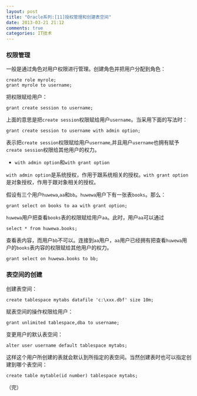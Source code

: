 ```yaml
---
layout: post
title: "Oracle系列:[11]授权管理和创建表空间"
date: 2013-03-21 21:12
comments: true
categories: IT技术
---
```

### 权限管理
一般是通过角色对用户权限进行管理。创建角色并把用户分配到角色：

```
create role myrole;
grant myrole to username;
```

把权限赋给用户：

```
grant create session to username;
```

上面的意思是把`create session`权限赋给用户`username`。当采用下面的写法时：

```
grant create session to username with admin option;
```

表示把`create session`权限赋给用户`username`,并且用户`username`也拥有赋予`create session`权限给其他用户的权力。

<!-- more -->

- `with admin option`和`with grant option`

`with admin option`是系统授权，作用于跟系统相关的授权。`with grant option`是对象授权，作用于跟对象相关的授权。

假设有三个用户`huwewa`,`aa`和`bb`。`huwewa`用户下有一张表`books`。那么：

```
grant select on books to aa with grant option;
```

`huwewa`用户把查看`books`表的权限赋给用户`aa`。此时，用户`aa`可以通过

```
select * from huwewa.books;
```

查看表内容，而用户`bb`不可以。连接到`aa`用户，`aa`用户已经拥有把查看`huwewa`用户的`books`表内容的权限赋给其他用户的权力。

```
grant select on huwewa.books to bb;
```

### 表空间的创建
创建表空间：

```
create tablespace mytabs datafile 'c:\xxx.dbf' size 10m;
```

赋表空间的操作权限给用户：

```
grant unlimited tablespace,dba to username;
```

变更用户的默认表空间：

```
alter user username default tablespace mytabs;
```

这样这个用户所创建的表就会默认到所指定的表空间。当然创建表时也可以指定创建到哪个表空间：

```
create table mytable(id number) tablespace mytabs;
```

（完）
